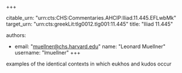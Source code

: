 +++


citable_urn: "urn:cts:CHS:Commentaries.AHCIP:Iliad.11.445.EFLwbMk"
target_urn: "urn:cts:greekLit:tlg0012.tlg001:11.445"
title: "Iliad 11.445"

authors:
- email: "muellner@chs.harvard.edu"
  name: "Leonard Muellner"
  username: "lmuellner"
+++

<p>examples of the identical contexts in which eukhos and kudos occur</p>